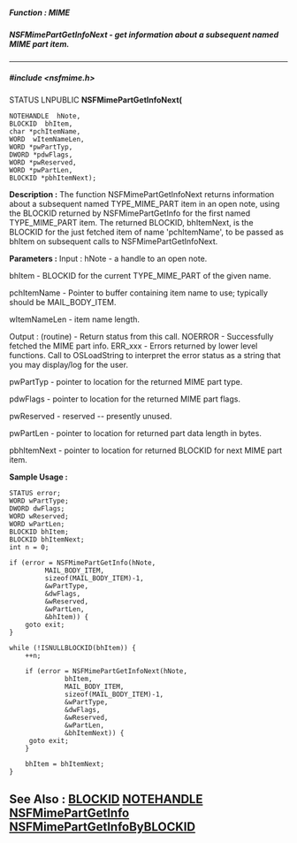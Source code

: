 ##### Function : MIME
##### NSFMimePartGetInfoNext - get information about a subsequent named MIME part item.
---
##### #include <nsfmime.h>
STATUS LNPUBLIC **NSFMimePartGetInfoNext(**

	NOTEHANDLE  hNote,
	BLOCKID  bhItem,
	char *pchItemName,
	WORD  wItemNameLen,
	WORD *pwPartTyp,
	DWORD *pdwFlags,
	WORD *pwReserved,
	WORD *pwPartLen,
	BLOCKID *pbhItemNext);
**Description :**
The function NSFMimePartGetInfoNext returns information about a subsequent 
named TYPE_MIME_PART item in an open note, using the BLOCKID returned by 
NSFMimePartGetInfo for the first named TYPE_MIME_PART item.  The returned 
BLOCKID, bhItemNext, is the BLOCKID for the just fetched item of name 
'pchItemName', to be passed as bhItem on subsequent calls to 
NSFMimePartGetInfoNext.

**Parameters :**
Input :
hNote  -  a handle to an open note.

bhItem  -  BLOCKID for the current TYPE_MIME_PART of the given name.

pchItemName  -  Pointer to buffer containing item name to use; typically should be MAIL_BODY_ITEM.

wItemNameLen  -  item name length.

Output :
(routine)  -  Return status from this call.
	NOERROR - Successfully fetched the MIME part info.
	ERR_xxx - Errors returned by lower level functions.  Call to OSLoadString to interpret the error status as a string that you may display/log for the user.



pwPartTyp  -  pointer to location for the returned MIME part type.

pdwFlags  -  pointer to location for the returned MIME part flags.

pwReserved  -  reserved -- presently unused.

pwPartLen  -  pointer to location for returned part data length in bytes.

pbhItemNext  -  pointer to location for returned BLOCKID for next MIME part item.

**Sample Usage :**
```
STATUS error;
WORD wPartType;
DWORD dwFlags;
WORD wReserved;
WORD wPartLen;
BLOCKID bhItem;
BLOCKID bhItemNext;
int n = 0;

if (error = NSFMimePartGetInfo(hNote,
	     MAIL_BODY_ITEM,
	     sizeof(MAIL_BODY_ITEM)-1,
	     &wPartType,
	     &dwFlags,
	     &wReserved,
	     &wPartLen,
	     &bhItem)) {
	goto exit;
}

while (!ISNULLBLOCKID(bhItem)) {
	++n;

	if (error = NSFMimePartGetInfoNext(hNote,
	          bhItem,
	          MAIL_BODY_ITEM,
	          sizeof(MAIL_BODY_ITEM)-1,
	          &wPartType,
	          &dwFlags,
	          &wReserved,
	          &wPartLen,
	          &bhItemNext)) {
	 goto exit;
	}

	bhItem = bhItemNext;
}

```
**See Also :**
[BLOCKID](D:/md_files/BLOCKID.md)
[NOTEHANDLE](D:/md_files/NOTEHANDLE.md)
[NSFMimePartGetInfo](D:/md_files/NSFMimePartGetInfo.md)
[NSFMimePartGetInfoByBLOCKID](D:/md_files/NSFMimePartGetInfoByBLOCKID.md)
---
